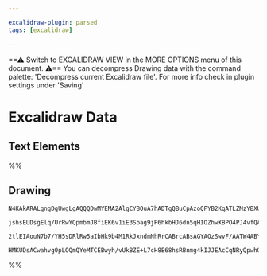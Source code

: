 ```yaml
---

excalidraw-plugin: parsed
tags: [excalidraw]

---
```

==⚠  Switch to EXCALIDRAW VIEW in the MORE OPTIONS menu of this document. ⚠== You can decompress Drawing data with the command palette: 'Decompress current Excalidraw file'. For more info check in plugin settings under 'Saving'


# Excalidraw Data

## Text Elements
%%
## Drawing
```compressed-json
N4KAkARALgngDgUwgLgAQQQDwMYEMA2AlgCYBOuA7hADTgQBuCpAzoQPYB2KqATLZMzYBXUtiRoIACyhQ4zZAHoFAc0JRJQgEYA6bGwC2CgF7N6hbEcK4OCtptbErHALRY8RMpWdx8Q1TdIEfARcZgRmBShcZQUebQBGAAYEmjoghH0EDihmbgBtAF1+CFw4OABlKKhxVFAwSHUMmogiZWlU+oZCBAoAIVxsAGtlUmEOYgBhNnw2Um4IAGIAMxXV

jshsEUDsgElq/UrRwYQpmbmJBfiEK6v1iE3Sbag9jP6hkbHJ6dn5qHIOZhwXBPO4PJ4vfQAMUI+HwlRgwXmgg8oK2WWe+0ObGOAHUSOpuHxwBs0btMX9sQh4YiJMiSKjHuiIQAlYRtDjhXJoeL8EmMskZADyQOwahg3CSiV591JGIykM4UEhuH0MPFaAArNKwUz9grsuVCEYajwpcSZfy5foACpYKAAQVaXAkwSWUAZ4PJwIdjzYFEkIWI3A4Qlh

2tlEIAouN7b7/YH5sDRlRw5aIbHk9b4M1RkJxndmNhRrCABrcABsAGYAOzSwvF/AATW4ABYAJzJHiVls1rXmoxsAzcOqdegEIQ1eLEgC+qc9GVZeeIHOYXPQufz0pGJENxsJZs62+IlQQcG4fcPpBIAFk2MQENHcJpgkG0EsCGEt1evmdh8TIL00yvuuyiaLgAAUPDxLWvDQdQsEwckGoAJTrJAzIIMoobAvMpCgRBXZSrwlZEYR8FIahM5zuiWL

HMKUDsACwahvg0pLOQmQYeMTCEBwyh/vUkBZE+L7cH8E68hsRBnmg4kIJJEAcCqNRyQpwhQEQHJiaQE5UeadgAFYINgOTlEpcC3vej7PggwHvvgn7mgMDGMNag74AJnSwIgSLpCZjFoTKzBQAYWY+WgIZhv+LRsEMtncPZjmCRA7EGOUfkMZwCUfvJ0X4KEDr+a57nMbCM7gLOdBLDC4TDtOIDTkAA==
```
%%